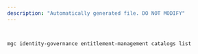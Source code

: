 ```yaml
---
description: "Automatically generated file. DO NOT MODIFY"
---
```


```bash


mgc identity-governance entitlement-management catalogs list

```